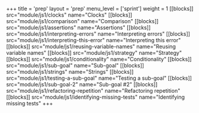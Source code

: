 +++
title = 'prep'
layout = 'prep'
menu_level = ['sprint']
weight = 1
[[blocks]]
src="module/js1/clocks"
name="Clocks"
[[blocks]]
src="module/js1/comparison"
name="Comparison"
[[blocks]]
src="module/js1/assertions"
name="Assertions"
[[blocks]]
src="module/js1/interpreting-errors"
name="Interpreting errors"
[[blocks]]
src="module/js1/interpreting-this-error"
name="Interpreting this error"
[[blocks]]
src="module/js1/reusing-variable-names"
name="Reusing variable names"
[[blocks]]
src="module/js1/strategy"
name="Strategy"
[[blocks]]
src="module/js1/conditionality"
name="Conditionality"
[[blocks]]
src="module/js1/sub-goal"
name="Sub-goal"
[[blocks]]
src="module/js1/strings"
name="Strings"
[[blocks]]
src="module/js1/testing-a-sub-goal"
name="Testing a sub-goal"
[[blocks]]
src="module/js1/sub-goal-2"
name="Sub-goal #2"
[[blocks]]
src="module/js1/refactoring-repetition"
name="Refactoring repetition"
[[blocks]]
src="module/js1/identifying-missing-tests"
name="Identifying missing tests"
+++
